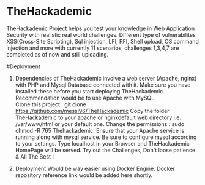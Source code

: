# TheHackademic
TheHackademic Project helps you test your knowledge in Web Application Security with realistic real world challenges. Different type of vulnerabilites XSS(Cross-Site Scripting), Sql injection, LFI, RFI, Shell upload, OS command injection and more with currently 11 scenarios, challenges 1,3,4,7 are completed as of now and still uploading.

#Deployment
1. Dependencies of TheHackademic involve a web server (Apache, nginx) with PHP and Mysql Database connected with it. Make sure      you have installed these before you start deploying TheHackademic. Recommendation would be to use Apache with MySQL.  
   Clone this project : git clone https://github.com/messi96/TheHackademic
   Copy the folder TheHackademic to your apache or nginxdefault web directory i.e. /var/www/html or your default one.
   Change the permissions : sudo chmod -R 765 Thehackademic.
   Ensure that your Apache service is running along with mysql service.
   Be sure to configure mysql according to your settings.
   Type localhost in your Browser and TheHackademic HomePage will be served. 
   Try out the Challenges, Don't loose patience & All The Best !

2. Deployment Would be way easier using Docker Engine. Docker repository reference link would be added here shortly.
